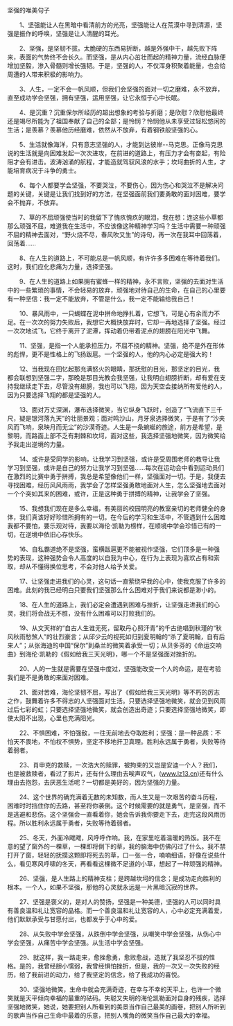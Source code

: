 坚强的唯美句子

　　1、坚强能让人在黑暗中看清前方的光亮，坚强能让人在荒漠中寻到清源，坚强是振作的呼唤，坚强是让人清醒的耳光。

　　2、坚强，是坚韧不拔。太脆硬的东西易折断，越是外强中干，越先败下阵来，表面的气势终不会长久。而坚强，是从内心茁壮而起的精神力量，流经血脉便增加坚毅，渗入骨髓则增长强韧。于是，坚强的人，不仅浑身积聚着能量，也会给周遭的人带来积极的影响力。

　　3、人生，一定不会一帆风顺，但我们会坚强的面对一切之磨难，永不放弃，直至成功学会坚强，拥有坚强，运用坚强，让它永恒于心中长眠。

　　4、是沉重？沉重保尔所经历的超出想象的考验与折磨；是欣慰？欣慰他最终还是竭尽所能为了祖国奉献了自己的全部；是怜悯？怜悯他从未享受过轻松悠闲的生活；是羡慕？羡慕他历经磨难，依然从不放弃，有着钢铁般坚强的心。

　　5、生活就像海洋，只有意志坚强的人，才能到达彼岸--马克思。正像马克思说的生活就是向困难发起一次次进攻，在前进的道路上，有压力才会有奋起，有险阻才会有进击。波涛汹涌的航程，才能造就驾驭风浪的水手；坎坷曲折的人生，才能培育病况于斗争的勇士。

　　6、每个人都要学会坚强，不要哭泣，不要伤心，因为伤心和哭泣不是解决问题的关键，关键是让我们找到好的方法，在坚强面前我们要勇敢的面对困难，要学会不抛弃，不放弃。

　　7、草的不屈顽强使当时的我留下了愧疚愧疚的眼泪，我在想：连这些小草都那么顽强不屈，难道我在生活中，不应该像这种精神学习吗？生活中需要一种顽强不屈的精神去面对，“野火烧不尽，春风吹又生”的诗句，再一次在我耳中回荡着，回荡着……

　　8、在人生的道路上，不可能总是一帆风顺，有许许多多困难在等待着我们。这时，我们应化悲痛为力量，选择坚强。

　　9、在人生的道路上如果拥有蜜蜂一样的精神，永不言败，坚强的去面对生活中的一些繁琐的事情，不会轻易的放弃，顽强地对待自己的生命，在自己的心里要有一种坚信：我一定不能放弃，不管是什么，我一定不能输给我自己！

　　10、暴风雨中，一只蝴蝶在泥中拼命地挣扎着，它想飞，可是心有余而力不足。在一次次的努力失败后，我想它大概快放弃时，它却一再地选择了坚强。经过一次次地试飞，它终于离开了泥潭，挥动着仍带着泥点的翅膀在阳光中飞舞。

　　11、坚强，是指一个人能承担压力，不屈不挠的精神。坚强，绝不是外在形体的彪悍，更不是性格上的飞扬跋扈。一个坚强的人，他的内心必定是强大的！

　　12、当我现在回忆起那充满怒火的眼睛，那抚慰的目光，那坚定的目光，我都会联想到坚强二字，那晚是那目光教会我坚强，让我明白翅膀折断，却有爱在支持我继续走下去，尽管没有翅膀，我也可以飞翔，因为天空会接纳所有爱他的人，因为只要选择飞翔的都是坚强的人。

　　13、面对万丈深渊，瀑布选择微笑，当它纵身飞跃时，创造了“飞流直下三千尺，疑是银河落九天”的壮丽景观；面对鸣沙山，月牙泉选择微笑，于是有了“沙夹风而飞响，泉映月而无尘”的沙漠奇迹。人生是一条蜿蜒的旅途，前方是希望，是黎明，而路面上部不乏有荆棘和坎坷，面对这些，我选择坚强地微笑，因为微笑给予我走出逆境的力量。

　　14、或许是受同学的影响，让我学习到坚强，或许是受周围老师的教导让我学习到坚强，或许是自己的努力让我学习到坚强……每次在运动会中看到运动员们在激烈的比赛中勇于拼搏，我总是希望像他们一样，坚强面对一切。于是，我便去寻找困难，经历风风雨雨，我学会了怎样坚强勇敢地面对人生，怎么坚强地去面对一个个突如其来的困难，或许，正是这种勇于拼搏的精神，让我学会了坚强。

　　15、我想我们现在是多么幸福，有美丽的校园明亮的教室亲切的老师健全的身体，我们真该好好珍惜所拥有的一切。在今后的学习和生活中，不管遇到什么困难我都不要怕，要乐观对待，我要以海伦·凯勒为榜样，在顺境中学会珍惜已有的一切，在逆境中依旧心存快乐。

　　16、自私霸道绝不是坚强，蛮横跋扈更不能被视作坚强，它们顶多是一种强势的表现，这种强势会令人高度的以自我为中心，在行为上表现为喜欢占有和索取，却从不懂得换位思考，不会对他人给予关爱。

　　17、让坚强走进我们的心灵，这句话一直萦绕早我的心中，使我克服了许多的困难。此刻的我已经明白只要我们坚强那么什么困难对于我们来说都是渺小的。

　　18、在人生的道路上，我们必定会遭遇到困难与挫折，让坚强走进我们的心灵，我们将会战无不胜，没有什么困难可以打败我们的。

　　19、从文天祥的“自古人生谁无死，留取丹心照汗青”的千古绝唱到秋瑾的“秋风秋雨愁煞人”的壮烈豪言；从邱少云的视死如归到夏明翰的“杀了夏明翰，自有后来人”；从张海迪的中国“保尔”到桑兰的微笑着承受一切；从贝多芬的《命运交响曲》到海伦·凯勒的《假如给我三天光明》，哪一个不是坚强面对挫折的。

　　20、人的一生就是需要在坚强中度过，坚强能改变一个人的命运，是在考验我们是不是勇敢的来面对困难。

　　21、面对苦难，海伦坚韧不屈，写出了《假如给我三天光明》等不朽的厉志之作，鼓舞着许多不得志的人坚强面对生活。只要选择坚强地微笑，就会见到风雨过后七彩的虹；只要选择坚强地微笑，就会创造出奇迹；只要选择坚强地微笑，即使太阳不出现，心里也充满阳光。

　　22、不惧困难，不怕强敌，一往无前地去夺取胜利；坚强：是一种品质：不怕天不畏地，不怕权不惧势，坚定不移地扞卫真理。胜利永远属于勇者，失败等待着弱者。

　　23、肖申克的救赎，一次浩大的赎罪，被拘束的又岂是安迪一个人？我们，也是被救赎者，看过了影片，还有什么理由去唉声叹气，(www.lz13.cn)还有什么理由去抱怨，去厌恶生活呢？一切都是美好的，因为坚强的力量。

　　24、这个世界的确充满着无数的未知数，而人生又是一次艰苦的奋斗历程，困难时时挡住你的去路，甚至将你袭倒。这个时候需要的就是勇气，是坚强，而不是逃避和悲伤。这个坚强会一直看着你，她会告诉我你要走下去，走完这段风雨历程。所以胜利永远属于勇者，失败等待着弱者。

　　25、冬天，外面冷飕飕，风呼呼作响。我，在家里吃着温暖的热饭。我不在意的望了窗外的一棵草，一棵即将倒下的草，我的脑海中仿佛闪过了什么。我不禁打开了窗，轻轻的抚摸这颗即将死去的草，口一张一合，喃喃细语，好像在说些什么，看见寒风呼啸的冬天，再看看这棵微不足道的小草，想起了一种顽强的精神。

　　26、坚强，是人生路上的精神支柱；是跨越坎坷的信念；是成功走向胜利的根本。一个人，如果不坚强，那他的心灵就永远是一片黑暗沉寂的世界。

　　27、坚强是褒义的，是对人的赞扬，坚强是一种美德，坚强的人可以同时具有善良温和礼让宽容的品格。而一个善良温和礼让宽容的人，心中必定充满着爱，他们默默承受与甘愿付出，也都发乎于心中的爱。

　　28、从失败中学会坚强，从跌倒中学会坚强，从嘲笑中学会坚强，从伤心中学会坚强，从痛苦中学会坚强。从生活中学会坚强。

　　29、就这样，我一路走来，愈挫愈勇，愈败愈战，造就了我坚忍不拔的性格。是的，我曾经胆小懦弱，我曾经惧怕挫折，但是，我的一次又一次失败的经历，给了我前进的动力，给了我坚定的信念，给了我成功的喜悦。

　　30、坚强地微笑，生命中就会充满奇迹，在幸与不幸的天平上，也许一个微笑就是天平倾向幸福的最重的砝码。失聪又失明的海伦凯勒面对自身的残疾，选择坚强地微笑，她说，她要把别人所看到的美景当作自己最美的画卷，把别人所听到的歌声当作自己生命中最着的乐意，把别人嘴角的微笑当作自己最大的幸福。
